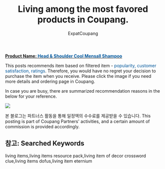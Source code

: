﻿---
layout: post
title:  "Living among the most favored products in Coupang."
author: ExpatCoupang
categories: [ Living ]
tags: [living items,living items resource pack,living item of decor crossword clue,living items dofus,living item eternium]
image: https://thumbnail9.coupangcdn.com/thumbnails/remote/492x492ex/image/retail/images/58694498445883-56c09139-4873-4604-9e9d-95ba04421ecf.jpg 
---

<a href="https://link.coupang.com/a/lLcsF"><b>Product Name: <font color='#01579B'>Head & Shoulder Cool Mensall Shampoo</font></b></a>

This posts recommends item based on filtered item - <font color='#01579B'>popularity, customer satisfaction, ratings</font>.
Therefore, you would have no regret your decision to purchase the item when you receive.
Please click the image if you need more details and ordering page in Coupang. 

In case you are busy, there are summarized recommendation reasons in the below for your reference. 

<a href="https://link.coupang.com/a/lLcsF"><img src="https://thumbnail6.coupangcdn.com/thumbnails/remote/q89/image/retail/images/450402206055879-d0d314f4-9c13-4688-bc80-f5682196b564.jpg"></a> 

본 블로그는 파트너스 활동을 통해 일정액의 수수료를 제공받을 수 있습니다.
This posting is part of Coupang Partners' activities, and a certain amount of commission is provided accordingly.

## 참고: Searched Keywords  
living items,living items resource pack,living item of decor crossword clue,living items dofus,living item eternium